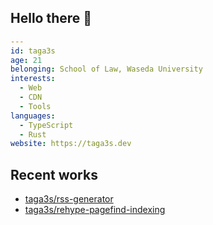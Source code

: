 ## Hello there 🐳
```yaml
---
id: taga3s
age: 21
belonging: School of Law, Waseda University
interests:
  - Web
  - CDN
  - Tools
languages:
  - TypeScript
  - Rust
website: https://taga3s.dev
```

## Recent works
- [taga3s/rss-generator](https://github.com/taga3s/rss-generator)
- [taga3s/rehype-pagefind-indexing](https://github.com/taga3s/rehype-pagefind-indexing)
